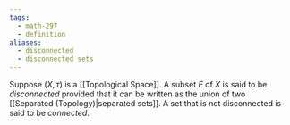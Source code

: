 ```yaml
---
tags:
  - math-297
  - definition
aliases:
  - disconnected
  - disconnected sets
---
```

Suppose $(X, \tau)$ is a [[Topological Space]]. A subset $E$ of $X$ is said to be *disconnected* provided that it can be written as the union of two [[Separated (Topology)|separated sets]]. A set that is not disconnected is said to be *connected*.